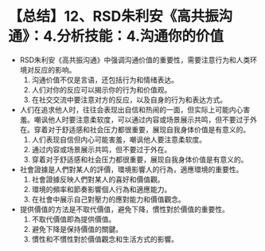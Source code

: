 # 【总结】12、RSD朱利安《高共振沟通》：4.分析技能：4.沟通你的价值

-   RSD朱利安《高共振沟通》中强调沟通价值的重要性，需要注意行为和人类环境对反应的影响。
    1.  沟通价值不仅是言语，还包括行为和情绪表达。
    2.  人们对你的反应可以揭示你的行为和价值观。
    3.  在社交交流中要注意对方的反应，以及自身的行为和表达方式。
-   人们在追求他人时，往往会表现出自信和热闹的一面，但实际上可能内心害羞。嘲讽他人时要注意柔软度，可以通过内容或场景展示共鸣，但不要过于外在。穿着对于舒适感和社会压力都很重要，展现自我身体价值是有意义的。
    1.  人们表现自信但内心可能害羞，嘲讽他人要注意柔软度。
    2.  通过内容或场景展示共鸣，但不要过于外在。
    3.  穿着对于舒适感和社会压力都很重要，展现自我身体价值是有意义的。
-   社會證據是人們對某人的評價，環境影響人的行為，適應環境的重要性。
    1.  社會證據反映人們對某人的喜好和價值觀。
    2.  環境的頻率和節奏影響個人行為和適應能力。
    3.  在社會中展示自己對壓力的應對能力和價值觀念。
-   提供價值的方法是不取代價值，避免下降，慣性對於價值的重要性。
    1.  不取代價值即為提供價值。
    2.  避免下降是保持價值的關鍵。
    3.  慣性和不慣性對於價值觀念和生活方式的影響。